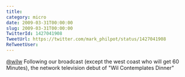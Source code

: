 ```yaml
---
title: 
category: micro
date: 2009-03-31T00:00:00
slug: 2009-03-31T00:00:00
TwitterId: 1427041908
TweetUrl: https://twitter.com/mark_philpot/status/1427041908
ReTweetUser: 
---
```


[@wilw](https://twitter.com/wilw) Following our broadcast (except the west coast who will get 60 Minutes), the network television debut of "Wil Contemplates Dinner"
